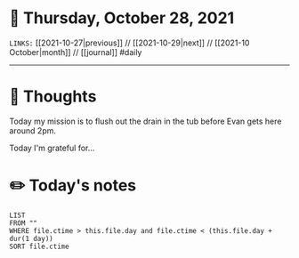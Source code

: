 # 📅 Thursday, October 28, 2021
`LINKS:` [[2021-10-27|previous]] // [[2021-10-29|next]] // [[2021-10 October|month]] // [[journal]] 
#daily

---
# 💭 Thoughts
Today my mission is to flush out the drain in the tub before Evan gets here around 2pm. 

Today I'm grateful for...

# ✏️ Today's notes
```dataview
LIST 
FROM ""
WHERE file.ctime > this.file.day and file.ctime < (this.file.day + dur(1 day))
SORT file.ctime
```
